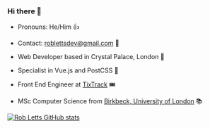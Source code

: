 ### Hi there 👋

+ Pronouns: He/Him 👍 

+ Contact: roblettsdev@gmail.com 📮

+ Web Developer based in Crystal Palace, London 🦖

+ Specialist in Vue.js and PostCSS 🚀

+ Front End Engineer at [TixTrack](https://www.tixtrack.com/) 🎟 

+ MSc Computer Science from [Birkbeck, University of London](https://www.bbk.ac.uk/study/2022/postgraduate/programmes/TMSCOSCI_C/0/computer-science-msc) 📚

[![Rob Letts GitHub stats](https://github-readme-stats.vercel.app/api?username=rob-letts)](https://github.com/rob-letts/github-readme-stats)
